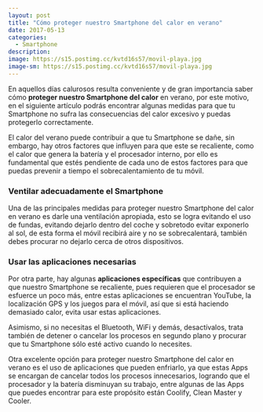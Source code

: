 ```yaml
---
layout: post
title: "Cómo proteger nuestro Smartphone del calor en verano"
date: 2017-05-13
categories:
  - Smartphone
description: 
image: https://s15.postimg.cc/kvtd16s57/movil-playa.jpg
image-sm: https://s15.postimg.cc/kvtd16s57/movil-playa.jpg
---
```

<p>En aquellos días calurosos resulta conveniente y de gran importancia saber cómo <strong>proteger nuestro Smartphone del calor</strong> en verano, por este motivo, en el siguiente artículo podrás encontrar algunas medidas para que tu Smartphone no sufra las consecuencias del calor excesivo y puedas protegerlo correctamente.</p>
<p>El calor del verano puede contribuir a que tu Smartphone se dañe, sin embargo, hay otros factores que influyen para que este se recaliente, como el calor que genera la batería y el procesador interno, por ello es fundamental que estés pendiente de cada uno de estos factores para que puedas prevenir a tiempo el sobrecalentamiento de tu móvil.</p>

<h3>Ventilar adecuadamente el Smartphone</h3>
<p>Una de las principales medidas para proteger nuestro Smartphone del calor en verano es darle una ventilación apropiada, esto se logra evitando el uso de fundas, evitando dejarlo dentro del coche y sobretodo evitar exponerlo al sol, de esta forma el móvil recibirá aire y no se sobrecalentará, también debes procurar no dejarlo cerca de otros dispositivos. </p>

<h3>Usar las aplicaciones necesarias</h3>
<p>Por otra parte, hay algunas <strong>aplicaciones específicas</strong> que contribuyen a que nuestro Smartphone se recaliente, pues requieren que el procesador se esfuerce un poco más, entre estas aplicaciones se encuentran YouTube, la localización GPS y los juegos para el móvil, así que si está haciendo demasiado calor, evita usar estas aplicaciones.</p>
<p>Asimismo, si no necesitas el Bluetooth, WiFi y demás, desactívalos, trata también de detener o cancelar los procesos en segundo plano y procurar que tu Smartphone sólo esté activo cuando lo necesites.</p>
<p>Otra excelente opción para proteger nuestro Smartphone del calor en verano es el uso de aplicaciones que pueden enfriarlo, ya que estas Apps se encargan de cancelar todos los procesos innecesarios, logrando que el procesador y la batería disminuyan su trabajo, entre algunas de las Apps que puedes encontrar para este propósito están Coolify, Clean Master y Cooler.</p>

